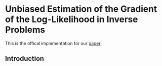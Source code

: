 Unbiased Estimation of the Gradient of the Log-Likelihood in Inverse Problems
==
This is the offical implementation for our [paper](https://arxiv.org/abs/2003.04896)

Introduction
--

